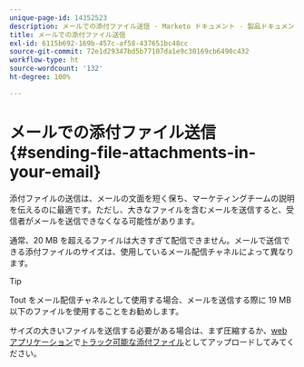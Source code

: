 ```yaml
---
unique-page-id: 14352523
description: メールでの添付ファイル送信 - Marketo ドキュメント - 製品ドキュメント
title: メールでの添付ファイル送信
exl-id: 6115b692-169b-457c-af58-437651bc48cc
source-git-commit: 72e1d29347bd5b77107da1e9c30169cb6490c432
workflow-type: ht
source-wordcount: '132'
ht-degree: 100%

---
```


# メールでの添付ファイル送信 {#sending-file-attachments-in-your-email}

添付ファイルの送信は、メールの文面を短く保ち、マーケティングチームの説明を伝えるのに最適です。ただし、大きなファイルを含むメールを送信すると、受信者がメールを送信できなくなる可能性があります。

通常、20 MB を超えるファイルは大きすぎて配信できません。メールで送信できる添付ファイルのサイズは、使用しているメール配信チャネルによって異なります。

>[!TIP]
>
>Tout をメール配信チャネルとして使用する場合、メールを送信する際に 19 MB 以下のファイルを使用することをお勧めします。

サイズの大きいファイルを送信する必要がある場合は、まず圧縮するか、[web アプリケーション](https://toutapp.com/login)で[トラック可能な添付ファイル](/help/marketo/product-docs/marketo-sales-connect/email/common-tracking-questions/how-to-track-your-email-attachments.md)としてアップロードしてみてください。

